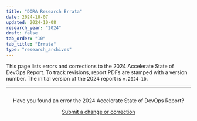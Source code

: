 ```yaml
---
title: "DORA Research Errata"
date: 2024-10-07
updated: 2024-10-08
research_year: "2024"
draft: false
tab_order: "10"
tab_title: "Errata"
type: "research_archives"
---
```


This page lists errors and corrections to the 2024 Accelerate State of DevOps Report. To track revisions, report PDFs are stamped with a version number. The initial version of the 2024 report is `v.2024-10`.


-----
<div style="text-align:center; margin-top:2em;">
Have you found an error the 2024 Accelerate State of DevOps Report?

<a href='mailto:dora-advocacy@google.com?subject=DORA+Accelerate+State+of+DevOps+Report+2024+error+report' class='button' target="_blank">Submit a change or correction</a>
</div>